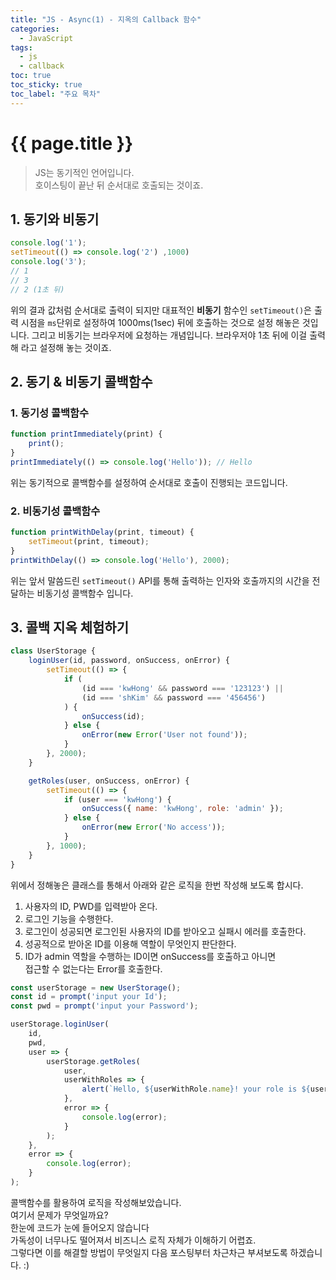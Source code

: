 ```yaml
---
title: "JS - Async(1) - 지옥의 Callback 함수"
categories: 
  - JavaScript
tags:
  - js
  - callback
toc: true
toc_sticky: true
toc_label: "주요 목차"
---
```


# {{ page.title }}
> JS는 동기적인 언어입니다.  
호이스팅이 끝난 뒤 순서대로 호출되는 것이죠.

## 1. 동기와 비동기
```js
console.log('1');
setTimeout(() => console.log('2') ,1000)
console.log('3');
// 1
// 3
// 2 (1초 뒤)
```
위의 결과 값처럼 순서대로 출력이 되지만 대표적인 **비동기** 함수인 `setTimeout()`은 출력 시점을 `ms`단위로 설정하여 1000ms(1sec) 뒤에 호출하는 것으로 설정 해놓은 것입니다. 그리고 비동기는 브라우저에 요청하는 개념입니다. 브라우저야 1초 뒤에 이걸 출력해 라고 설정해 놓는 것이죠.

## 2. 동기 & 비동기 콜백함수

### 1. 동기성 콜백함수
```js
function printImmediately(print) {
    print();
}
printImmediately(() => console.log('Hello')); // Hello
```
위는 동기적으로 콜백함수를 설정하여 순서대로 호출이 진행되는 코드입니다.  

### 2. 비동기성 콜백함수
```js
function printWithDelay(print, timeout) {
    setTimeout(print, timeout);
}
printWithDelay(() => console.log('Hello'), 2000);
```
위는 앞서 말씀드린 `setTimeout()` API를 통해 출력하는 인자와 호출까지의 시간을 전달하는 비동기성 콜백함수 입니다.

## 3. 콜백 지옥 체험하기
```js
class UserStorage {
    loginUser(id, password, onSuccess, onError) {
        setTimeout(() => {
            if (
                (id === 'kwHong' && password === '123123') ||
                (id === 'shKim' && password === '456456')
            ) {
                onSuccess(id);
            } else {
                onError(new Error('User not found'));
            }
        }, 2000);
    }

    getRoles(user, onSuccess, onError) {
        setTimeout(() => {
            if (user === 'kwHong') {
                onSuccess({ name: 'kwHong', role: 'admin' });
            } else {
                onError(new Error('No access'));
            }
        }, 1000);
    }
}
```
위에서 정해놓은 클래스를 통해서 아래와 같은 로직을 한번 작성해 보도록 합시다.  
1. 사용자의 ID, PWD를 입력받아 온다.
2. 로그인 기능을 수행한다. 
3. 로그인이 성공되면 로그인된 사용자의 ID를 받아오고 실패시 에러를 호출한다.
4. 성공적으로 받아온 ID를 이용해 역할이 무엇인지 판단한다.
5. ID가 admin 역할을 수행하는 ID이면 onSuccess를 호출하고 아니면  
접근할 수 없는다는 Error를 호출한다.

```js
const userStorage = new UserStorage();
const id = prompt('input your Id');
const pwd = prompt('input your Password');

userStorage.loginUser(
    id,
    pwd,
    user => {
        userStorage.getRoles(
            user,
            userWithRoles => {
                alert(`Hello, ${userWithRole.name}! your role is ${userWithRole.role}`);
            },
            error => {
                console.log(error);
            }
        );
    },
    error => {
        console.log(error);
    }
);
```
콜백함수를 활용하여 로직을 작성해보았습니다.  
여기서 문제가 무엇일까요?  
한눈에 코드가 눈에 들어오지 않습니다  
가독성이 너무나도 떨어져서 비즈니스 로직 자체가 이해하기 어렵죠.  
그렇다면 이를 해결할 방법이 무엇일지 다음 포스팅부터 차근차근 부셔보도록 하겠습니다. :)